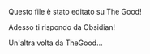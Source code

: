Questo file è stato editato su The Good!

Adesso ti rispondo da Obsidian!

  
Un'altra volta da TheGood...